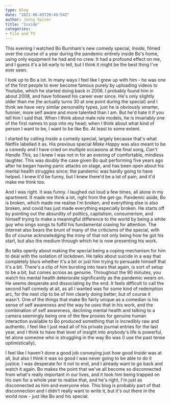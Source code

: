 ```yaml
---
type: blog
date: "2021-06-05T20:49:54Z"
author: Jonny Spicer
title: "Inside"
categories:
- Film and TV
---
```

This evening I watched Bo Burnham's new comedy special, *Inside*, filmed over the course of a year during the pandemic entirely inside Bo's home, using
only equipment he had and no crew. It had a profound effect on me, and I guess it's a bit early to tell, but I think it might be the best thing I've ever seen.

I look up to Bo a lot. In many ways I feel like I grew up with him - he was one of the first people to ever become famous purely by uploading videos to Youtube, which he started doing
back in 2006. I probably found him in about 2008, and have followed his career ever since. He's only slightly older than me (he actually turns 30 at one point during the special) and I
think we have very similar personality types, just he is obviously smarter, funnier, more self aware and more talented than I am. But he'd hate it if you tell him I said that. When I
think about male role models, he is invariably one of the first names to pop into my head; when I think about what kind of person I want to be, I want to be like Bo. At least to some
extent.

I started by calling *Inside* a comedy special, largely because that's what Netflix labelled it as. His previous special *Make Happy* was also meant to be a comedy and I have cried
on multiple occasions at the final song, *Can't Handle This*, so I knew I was not in for an evening of comfortable, mindless laughter. This was doubly the case given Bo quit performing
five years ago after he began having panic attacks on stage, and has been open about his mental health struggles since; the pandemic was hardly going to have helped. I knew it'd be funny,
but I knew there'd be a lot of pain, and it'd make me think too.

And I was right. It was funny. I laughed out loud a few times, all alone in my apartment. It made me think a lot, right from the get-go. Pandemic aside, Bo is broken, which made me realise
I'm broken, and everything else is also broken, and covid has just made everything especially broken. He starts off by pointing out the absurdity of politics, capitalism, consumerism,
and himself trying to make a meaningful difference to the world by being a white guy who sings songs to fulfill his fundamental craving for attention. The internet also bears the brunt
of many of the criticisms of the special, with Bo of course acknowledging the irony of that not only being how he got his start, but also the medium through which he is now presenting his
work.

Bo talks openly about making the special being a coping mechanism for him to deal with the isolation of lockdown. He talks about suicide in a way that completely blurs whether it's a bit
or just him trying to persuade himself that it's a bit. There's a clip of him bursting into tears that again, is sort of setup to be a bit, but comes across as genuine. Throughout the 90
minutes, you watch his mental health deteriorate significantly as the pandemic wears on. He seems desperate and dissociating by the end. It feels difficult to call the second half comedy
at all, as all I wanted was for some kind of redemption arc, for the next clip to be of him clearly doing better, but of course it wasn't. One of the things that make Bo fairly unique
as a comedian is his sense of self awareness and the way he uses that in his work, and the combination of self awareness, declining mental health and talking to a camera seemingly being
one of the few proxies for genuine human interaction available to Bo produced something that is incredibly raw and authentic. I feel like I just read all of his private journal entries
for the last year, and I think to have that level of insight into anybody's life is powerful, let alone someone who is struggling in the way Bo was (I use the past tense optimistically).

I feel like I haven't done a good job conveying just how good *Inside* was at all, but also I think it was so good I was never going to be able to do it justice. I was desperate for it not
to end, and I already want to go back and watch it again. Bo makes the point that we've all become so disconnected from what's really important in our lives, and it took him being trapped
on his own for a whole year to realise that, and he's right, I'm just as disconnected as him and everyone else. This blog is probably part of that disconnection and I didn't really want
to write it, but it's out there in the world now - just like Bo and his special.
